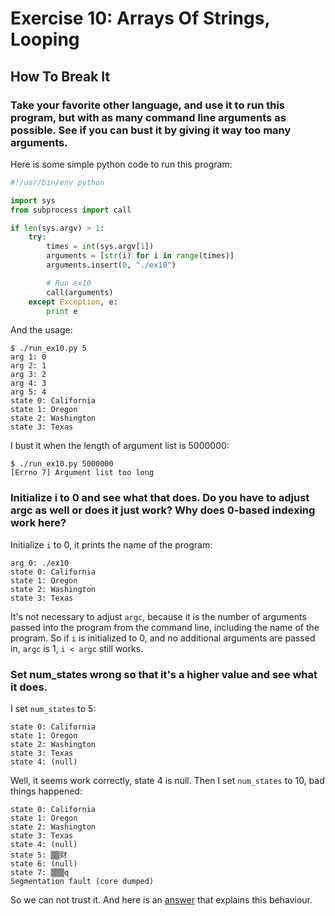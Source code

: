 # Exercise 10: Arrays Of Strings, Looping
## How To Break It
### Take your favorite other language, and use it to run this program, but with as many command line arguments as possible. See if you can bust it by giving it way too many arguments.
Here is some simple python code to run this program:
```py
#!/usr/bin/env python

import sys
from subprocess import call

if len(sys.argv) > 1:
    try:
        times = int(sys.argv[1])
        arguments = [str(i) for i in range(times)]
        arguments.insert(0, "./ex10")

        # Run ex10
        call(arguments)
    except Exception, e:
        print e
```
And the usage:
```
$ ./run_ex10.py 5
arg 1: 0
arg 2: 1
arg 3: 2
arg 4: 3
arg 5: 4
state 0: California
state 1: Oregon
state 2: Washington
state 3: Texas
```
I bust it when the length of argument list is 5000000:
```
$ ./run_ex10.py 5000000
[Errno 7] Argument list too long
```
### Initialize i to 0 and see what that does. Do you have to adjust argc as well or does it just work? Why does 0-based indexing work here?
Initialize `i` to 0, it prints the name of the program:
```
arg 0: ./ex10
state 0: California
state 1: Oregon
state 2: Washington
state 3: Texas
```
It's not necessary to adjust `argc`, because it is the number of arguments passed into the program from the command line, including the name of the program. So if `i` is initialized to 0, and no additional arguments are passed in, `argc` is 1, `i < argc` still works. 

### Set num_states wrong so that it's a higher value and see what it does.
I set `num_states` to 5:
```
state 0: California
state 1: Oregon
state 2: Washington
state 3: Texas
state 4: (null)
```
Well, it seems work correctly, state 4 is null. Then I set `num_states` to 10, bad things happened:
```
state 0: California
state 1: Oregon
state 2: Washington
state 3: Texas
state 4: (null)
state 5: ▒▒财
state 6: (null)
state 7: ▒▒▒q
Segmentation fault (core dumped)
```
So we can not trust it. And here is an [answer](http://stackoverflow.com/questions/1239938/c-accesses-an-array-out-of-bounds-gives-no-error-why#1239977) that explains this behaviour.

